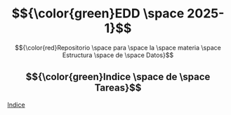 # $${\color{green}EDD \space 2025-1}$$
$${\color{red}Repositorio \space para \space la \space materia \space Estructura \space de \space Datos}$$
## $${\color{green}Indice \space de \space Tareas}$$
[Indice](https://github.com/kno4/EDD_2025-1/blob/main/Tareas/INDICE_TAREAS.md)
